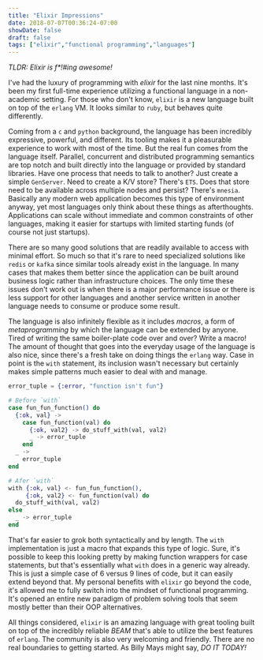 ```yaml
---
title: "Elixir Impressions"
date: 2018-07-07T00:36:24-07:00
showDate: false
draft: false
tags: ["elixir","functional programming","languages"]
---
```

_TLDR: Elixir is f*!#ing awesome!_

I've had the luxury of programming with _elixir_ for the last nine months.
It's been my first full-time experience utilizing a functional language in a non-academic setting.
For those who don't know, `elixir` is a new language built on top of the `erlang` VM.
It looks similar to `ruby`, but behaves quite differently.

Coming from a `c` and `python` background, the language has been incredibly expressive, powerful, and different.
Its tooling makes it a pleasurable experience to work with most of the time.
But the real fun comes from the language itself.
Parallel, concurrent and distributed programming semantics are top notch and built directly into the language or provided by standard libraries.
Have one process that needs to talk to another? Just create a simple `GenServer`.
Need to create a K/V store? There's `ETS`.
Does that store need to be available across multiple nodes and persist? There's `mnesia`.
Basically any modern web application becomes this type of environment anyway, yet most languages only think about these things as afterthoughts.
Applications can scale without immediate and common constraints of other languages, making it easier for startups with limited starting funds (of course not just startups).

There are so many good solutions that are readily available to access with minimal effort.
So much so that it's rare to need specialized solutions like `redis` or `kafka` since similar tools already exist in the language.
In many cases that makes them better since the application can be built around business logic rather than infrastructure choices.
The only time these issues don't work out is when there is a major performance issue or there is less support for other languages and another service written in another language needs to consume or produce some result.

The language is also infinitely flexible as it includes _macros_, a form of _metaprogramming_ by which the language can be extended by anyone.
Tired of writing the same boiler-plate code over and over? Write a macro!
The amount of thought that goes into the everyday usage of the language is also nice, since there's a fresh take on doing things the `erlang` way.
Case in point is the `with` statement, its inclusion wasn't necessary but certainly makes simple patterns much easier to deal with and manage.

```elixir
error_tuple = {:error, "function isn't fun"}

# Before `with`
case fun_fun_function() do
  {:ok, val} ->
    case fun_function(val) do
      {:ok, val2} -> do_stuff_with(val, val2)
      _ -> error_tuple
    end
  _ ->
    error_tuple
end

# Afer `with`
with {:ok, val} <- fun_fun_function(),
     {:ok, val2} <- fun_function(val) do
  do_stuff_with(val, val2)
else
  _ -> error_tuple
end
```

That's far easier to grok both syntactically and by length.
The `with` implementation is just a macro that expands this type of logic.
Sure, it's possible to keep this looking pretty by making function wrappers for case statements, but that's essentially what `with` does in a generic way already.
This is just a simple case of 6 versus 9 lines of code, but it can easily extend beyond that.
My personal benefits with `elixir` go beyond the code, it's allowed me to fully switch into the mindset of functional programming.
It's opened an entire new paradigm of problem solving tools that seem mostly better than their OOP alternatives.

All things considered, `elixir` is an amazing language with great tooling built on top of the incredibly reliable _BEAM_ that's able to utilize the best features of `erlang`.
The community is also very welcoming and friendly.
There are no real boundaries to getting started.
As Billy Mays might say, _DO IT TODAY!_
